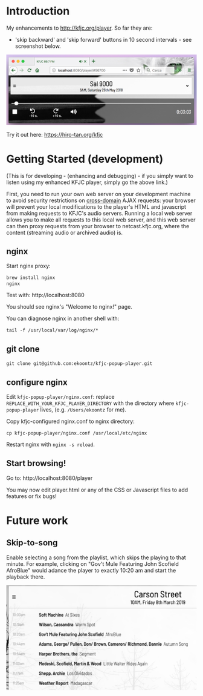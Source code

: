 # Introduction

My enhancements to http://kfjc.org/player. So far they are:

- 'skip backward' and 'skip forward' buttons in 10 second intervals - see screenshot below.

![Screenshot](screenshot.png)

Try it out here: https://hiro-tan.org/kfjc

# Getting Started (development)

(This is for developing - (enhancing and debugging) - if you simply
want to listen using my enhanced KFJC player, simply go the above
link.)

First, you need to run your own web server on your
development machine to avoid security restrictions on
[cross-domain](https://stackoverflow.com/questions/23959912/ajax-cross-origin-request-blocked-the-same-origin-policy-disallows-reading-the)
AJAX requests: your browser will prevent your local modifications to
the player's HTML and javascript from making requests to KFJC's audio
servers. Running a local web server allows you to make all requests to
this local web server, and this web server can then proxy requests
from your browser to netcast.kfjc.org, where the content (streaming
audio or archived audio) is.

## nginx

Start nginx proxy:

```
brew install nginx
nginx
```

Test with: http://localhost:8080

You should see nginx's "Welcome to nginx!" page.

You can diagnose nginx in another shell with:

```
tail -f /usr/local/var/log/nginx/*
```

## git clone

```
git clone git@github.com:ekoontz/kfjc-popup-player.git
```

## configure nginx

Edit `kfjc-popup-player/nginx.conf`: replace
`REPLACE_WITH_YOUR_KFJC_PLAYER_DIRECTORY` with the directory where
`kfjc-popup-player` lives, (e.g. `/Users/ekoontz` for me).

Copy kfjc-configured nginx.conf to nginx directory:

```
cp kfjc-popup-player/nginx.conf /usr/local/etc/nginx
```

Restart nginx with `nginx -s reload`.


## Start browsing!

Go to: http://localhost:8080/player

You may now edit player.html or any of the CSS or Javascript files to add features or fix bugs!

# Future work

## Skip-to-song

Enable selecting a song from the playlist, which skips the playing to
  that minute. For example, clicking on "Gov't Mule Featuring John
  Scofield AfroBlue" would adance the player to exactly 10:20 am and
  start the playback there.


![Screenshot](playlist.png)